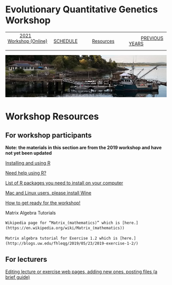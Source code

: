 
# Evolutionary Quantitative Genetics Workshop #

|        |        |        |    |
|--------|---------------------------------------------|--------------------|------------------------------------------|
| &nbsp;&nbsp;&nbsp;&nbsp;&nbsp;&nbsp;&nbsp;&nbsp;&nbsp; [2021 Workshop (Online)](/index.html) &nbsp;&nbsp;&nbsp;&nbsp;&nbsp;&nbsp;&nbsp;&nbsp;&nbsp; | &nbsp;&nbsp;&nbsp;&nbsp;&nbsp;&nbsp;&nbsp;&nbsp;&nbsp;&nbsp;&nbsp;&nbsp; [SCHEDULE](/2021/schedule.md) &nbsp;&nbsp;&nbsp;&nbsp;&nbsp;&nbsp;&nbsp;&nbsp;&nbsp; | &nbsp;&nbsp;&nbsp;&nbsp;&nbsp;&nbsp;&nbsp;&nbsp;&nbsp;&nbsp;&nbsp;&nbsp; [Resources](https://blogs.uw.edu/fhleqg/tutorial-resources) &nbsp;&nbsp;&nbsp;&nbsp;&nbsp;&nbsp;&nbsp;&nbsp;&nbsp; | &nbsp;&nbsp;&nbsp;&nbsp;&nbsp;&nbsp;&nbsp;&nbsp;&nbsp; [PREVIOUS YEARS](https://blogs.uw.edu/fhleqg/previous-years) &nbsp;&nbsp;&nbsp;&nbsp;&nbsp;&nbsp; |


<div align="left">
<img src="/media/FHLimage2018b.jpg" alt="FHL waterfront in 2018">
</div>


# Workshop Resources #

 

## For workshop participants ##

**Note: the materials in this section are from the 2019 workshop and have not yet been updated**


[Installing and using R](http://blogs.uw.edu/fhleqg/2017/05/15/installupdate-r/)

[Need help using R?](http://blogs.uw.edu/fhleqg/2017/05/15/need-help-using-r/)

[List of R packages you need to install on your computer](http://blogs.uw.edu/fhleqg/2017/05/15/list-of-r-packages-you-need-to-install-on-your-computer/)

[Mac and Linux users, please install Wine](http://blogs.uw.edu/fhleqg/2017/05/15/mac-and-linux-users-please-install-wine/)

[How to get ready for the workshop!](http://blogs.uw.edu/fhleqg/2017/05/23/how-to-get-ready-for-the-course/)

Matrix Algebra Tutorials

    Wikipedia page for “Matrix_(mathematics)” which is [here.](https://en.wikipedia.org/wiki/Matrix_(mathematics))
    
    Matrix algebra tutorial for Exercise 1.2 which is [here.](http://blogs.uw.edu/fhleqg/2019/05/23/2019-exercise-1-2/)

 

## For lecturers ##

[Editing lecture or exercise web pages, adding new ones, posting files (a brief guide)](/HowToForLecturers.md)
